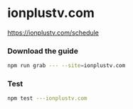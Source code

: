 # ionplustv.com

https://ionplustv.com/schedule

### Download the guide

```sh
npm run grab --- --site=ionplustv.com
```

### Test

```sh
npm test ---ionplustv.com
```

